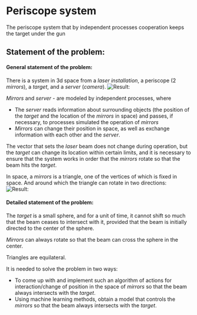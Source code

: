 # Periscope system  
The periscope system that by independent processes cooperation keeps the target under the gun  

## Statement of the problem:  
#### General statement of the problem:  
There is a system in 3d space from a *laser installation*, a periscope (2 *mirrors*), a *target*, and a *server* (*camera*).
![***Result:***](https://github.com/LesikDee/Computer_Network/blob/master/Periscope/documentation/scheme1.png)

  
*Mirrors* and *server* - are modeled by independent processes, where
- The *server* reads information about surrounding objects (the position of the *target* and the location of the *mirrors* in space) and passes, if necessary, to processes simulated the operation of *mirrors*
- *Mirrors* can change their position in space, as well as exchange information with each other and the *server*.  

The vector that sets the *laser* beam does not change during operation, but the *target* can change its location within certain limits, and it is necessary to ensure that the system works in order that the *mirrors* rotate so that the beam hits the *target*.  
  
In space, a *mirrors* is a triangle, one of the vertices of which is fixed in space. And around which the triangle can rotate in two directions:  
![***Result:***](https://github.com/LesikDee/Computer_Network/blob/master/Periscope/documentation/angles.png)

  
#### Detailed statement of the problem:
  The *target* is a small sphere, and for a unit of time, it cannot shift so much that the beam ceases to intersect with it, provided that the beam is initially directed to the center of the sphere.
  
*Mirrors* can always rotate so that the beam can cross the sphere in the center.

Triangles are equilateral.

It is needed  to solve the problem in two ways:
- To come up with and implement such an algorithm of actions for interaction/change of position in the space of *mirrors* so that the beam always intersects with the *target*.
- Using machine learning methods, obtain a model that controls the *mirrors* so that the beam always intersects with the *target*.
